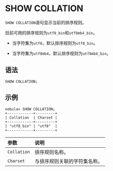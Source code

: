 # SHOW COLLATION

`SHOW COLLATION`语句显示当前的排序规则。

目前可用的排序规则为`utf8_bin`和`utf8mb4_bin`。

- 当字符集为`utf8`，默认排序规则为`utf8_bin`。

- 当字符集为`utf8mb4`，默认排序规则为`utf8mb4_bin`。

## 语法

```ngql
SHOW COLLATION;
```

## 示例

```ngql
nebula> SHOW COLLATION;
+------------+---------+
| Collation  | Charset |
+------------+---------+
| "utf8_bin" | "utf8"  |
+------------+---------+
```

|参数|说明|
|:---|:---|
|`Collation`|排序规则名称。|
|`Charset`|与排序规则关联的字符集名称。|
